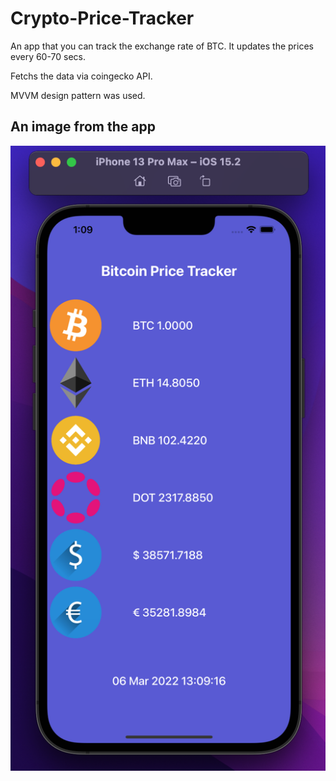 # Crypto-Price-Tracker
An app that you can track the exchange rate of BTC. It updates the prices every 60-70 secs.

Fetchs the data via coingecko API.

MVVM design pattern was used.

## An image from the app
![Image](https://github.com/MutluClkn/Crypto-Price-Tracker/blob/main/Images/Ekran%20Resmi%202022-03-06%2013.09.22.png)
